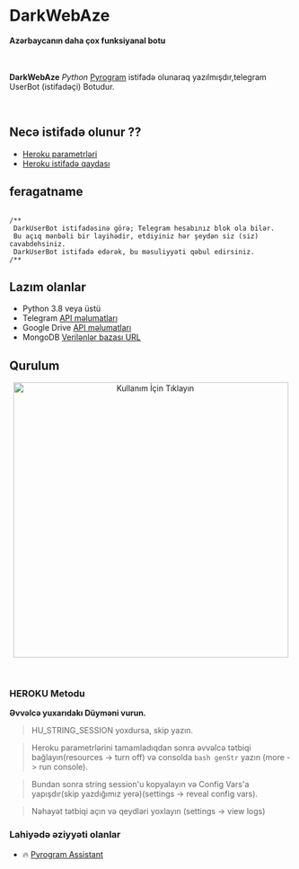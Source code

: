 

<h1>DarkWebAze</h1>
<b>Azərbaycanın daha çox funksiyanal botu</b>
<br>
<br>

<br>

 **DarkWebAze** _Python_ [Pyrogram](https://github.com/pyrogram/pyrogram) istifadə olunaraq yazılmışdır,telegram UserBot (istifadəçi) Botudur.
<br>

<br>

## Necə istifadə olunur ??

* [Heroku parametrləri](https://telegra.ph/Heroku-Vars-for-USERGE-X-08-25)
* [Heroku istifadə qaydası](https://github.com/code-rgb/USERGE-X#how-to-deploy)


## feragatname

                
   ```

/**
    DarkUserBot istifadəsinə görə; Telegram hesabınız blok ola bilər.
    Bu açıq mənbəli bir layihədir, etdiyiniz hər şeydən siz (siz) cavabdehsiniz. 
    DarkUserBot istifadə edərək, bu məsuliyyəti qəbul edirsiniz.
/**
```


## Lazım olanlar 

* Python 3.8 veya üstü
* Telegram [API məlumatları](https://my.telegram.org/apps)
* Google Drive [API məlumatları](https://console.developers.google.com/)
* MongoDB [Verilənlər bazası URL](https://cloud.mongodb.com/)

## Qurulum

<p align="center">
<a href = "https://heroku.com/deploy?template=https://github.com/DarkWebAze/DarkUserBot0"><img src="https://telegra.ph/file/2b8b6a8cf96e512d25ad1.png" alt="Kullanım İçin Tıklayın" width="490px"></a></p>
<br>

<h3>HEROKU Metodu</h3>

<b>Əvvəlcə yuxarıdakı Düyməni vurun.</b> 

  > HU_STRING_SESSION yoxdursa, skip yazın.
  
  >Heroku parametrlərini tamamladıqdan sonra əvvəlcə tətbiqi bağlayın(resources -> turn off) və consolda `bash genStr` yazın  (more -> run console). 
  
  > Bundan sonra string session'u kopyalayın və Config Vars'a yapışdır(skip yazdığımız yerə)(settings -> reveal config vars). 
  
  > Nəhayət tətbiqi açın və qeydləri yoxlayın (settings -> view logs)

### Lahiyədə əziyyəti olanlar 

* 🔥 [Pyrogram Assistant](https://github.com/pyrogram/assistant)
